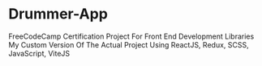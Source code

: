 # Drummer-App
FreeCodeCamp Certification Project For Front End Development Libraries
My Custom Version Of The Actual Project
Using ReactJS, Redux, SCSS, JavaScript, ViteJS
